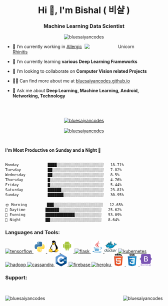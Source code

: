 <h1 align="center">Hi 👋, I'm Bishal ( 비샬 )</h1>
<h3 align="center">Machine Learning Data Scientist</h3>

<p align="center"> <img src="https://komarev.com/ghpvc/?username=bluesaiyancodes&label=Profile%20views&color=0e75b6&style=flat" alt="bluesaiyancodes" /> </p>

<p align="center">
<img align="right" width=250px alt="Unicorn" src="https://c.tenor.com/GN73MKBawZYAAAAi/busy-cute.gif" />



- 🔭 I’m currently working in [Allergic Rhinitis](https://github.com/bluesaiyancodes/Allergic-Rhinitis)

- 🌱 I’m currently learning **various Deep Learning Frameworks**

- 👯 I’m looking to collaborate on **Computer Vision related Projects**

- 👨‍💻 Can find more about me at [bluesaiyancodes.github.io](https://bluesaiyancodes.github.io)

- 💬 Ask me about **Deep Learning, Machine Learning, Android, Networking, Technology**
</p><br><br><p></p>
<p align="center"> <a href="https://github.com/ryo-ma/github-profile-trophy"><img src="https://github-profile-trophy.vercel.app/?username=bluesaiyancodes&row=1" alt="bluesaiyancodes" /></a> </p>

<p align="center">
    <a href="https://www.buymeacoffee.com/bluesaiyancodes"> <img align="center" src="https://cdn.buymeacoffee.com/buttons/v2/default-yellow.png" height="50" width="210" alt="bluesaiyancodes" /></a>
</p><br>

<!--START_SECTION:waka-->
**I'm Most Productive on Sunday and a Night 🦉** 

```text

Monday             ████░░░░░░░░░░░░░░░░░░░░░   18.71% 
Tuesday            ██░░░░░░░░░░░░░░░░░░░░░░░   7.82% 
Wednesday          ██░░░░░░░░░░░░░░░░░░░░░░░   8.5% 
Thursday           █░░░░░░░░░░░░░░░░░░░░░░░░   4.76% 
Friday             █░░░░░░░░░░░░░░░░░░░░░░░░   5.44% 
Saturday           ██████░░░░░░░░░░░░░░░░░░░   23.81% 
Sunday             ███████░░░░░░░░░░░░░░░░░░   30.95%

🌞 Morning         ███░░░░░░░░░░░░░░░░░░░░░░   12.65% 
🌆 Daytime         ██████░░░░░░░░░░░░░░░░░░░   25.62% 
🌃 Evening         █████████████░░░░░░░░░░░░   53.09% 
🌙 Night           ██░░░░░░░░░░░░░░░░░░░░░░░   8.64%

```

<h3 align="left">Languages and Tools:</h3>
<p align="left"> 
    <a href="https://www.tensorflow.org" target="_blank" rel="noreferrer"> <img src="https://www.vectorlogo.zone/logos/tensorflow/tensorflow-icon.svg" alt="tensorflow" width="40" height="40"/> </a> 
  <a href="https://www.python.org" target="_blank" rel="noreferrer"> <img src="https://raw.githubusercontent.com/devicons/devicon/master/icons/python/python-original.svg" alt="python" width="40" height="40"/> </a> 
    <a href="https://www.linux.org/" target="_blank" rel="noreferrer"> <img src="https://raw.githubusercontent.com/devicons/devicon/master/icons/linux/linux-original.svg" alt="linux" width="40" height="40"/> </a>
  <a href="https://developer.android.com" target="_blank" rel="noreferrer"> <img src="https://raw.githubusercontent.com/devicons/devicon/master/icons/android/android-original-wordmark.svg" alt="android" width="40" height="40"/> </a>
<a href="https://flask.palletsprojects.com/" target="_blank" rel="noreferrer"> <img src="https://www.vectorlogo.zone/logos/pocoo_flask/pocoo_flask-icon.svg" alt="flask" width="40" height="40"/> </a>
      <a href="https://www.java.com" target="_blank" rel="noreferrer"> <img src="https://raw.githubusercontent.com/devicons/devicon/master/icons/java/java-original.svg" alt="java" width="40" height="40"/> </a> 
      <a href="https://www.docker.com/" target="_blank" rel="noreferrer"> <img src="https://raw.githubusercontent.com/devicons/devicon/master/icons/docker/docker-original-wordmark.svg" alt="docker" width="40" height="40"/> </a> 
    <a href="https://kubernetes.io" target="_blank" rel="noreferrer"> <img src="https://www.vectorlogo.zone/logos/kubernetes/kubernetes-icon.svg" alt="kubernetes" width="40" height="40"/> </a>
      <a href="https://hadoop.apache.org/" target="_blank" rel="noreferrer"> <img src="https://www.vectorlogo.zone/logos/apache_hadoop/apache_hadoop-icon.svg" alt="hadoop" width="40" height="40"/> </a> 
  <a href="https://cassandra.apache.org/" target="_blank" rel="noreferrer"> <img src="https://www.vectorlogo.zone/logos/apache_cassandra/apache_cassandra-icon.svg" alt="cassandra" width="40" height="40"/> </a> 
  <a href="https://www.w3schools.com/cpp/" target="_blank" rel="noreferrer"> <img src="https://raw.githubusercontent.com/devicons/devicon/master/icons/cplusplus/cplusplus-original.svg" alt="cplusplus" width="40" height="40"/> </a> 
  <a href="https://firebase.google.com/" target="_blank" rel="noreferrer"> <img src="https://www.vectorlogo.zone/logos/firebase/firebase-icon.svg" alt="firebase" width="40" height="40"/> </a> 
<a href="https://heroku.com" target="_blank" rel="noreferrer"> <img src="https://www.vectorlogo.zone/logos/heroku/heroku-icon.svg" alt="heroku" width="40" height="40"/> </a>
  <a href="https://www.w3.org/html/" target="_blank" rel="noreferrer"> <img src="https://raw.githubusercontent.com/devicons/devicon/master/icons/html5/html5-original-wordmark.svg" alt="html5" width="40" height="40"/> </a> 
<a href="https://www.w3schools.com/css/" target="_blank" rel="noreferrer"> <img src="https://raw.githubusercontent.com/devicons/devicon/master/icons/css3/css3-original-wordmark.svg" alt="css3" width="40" height="40"/> </a> 
<a href="https://getbootstrap.com" target="_blank" rel="noreferrer"> <img src="https://raw.githubusercontent.com/devicons/devicon/master/icons/bootstrap/bootstrap-plain-wordmark.svg" alt="bootstrap" width="40" height="40"/> </a> 
</p>


<h3 align="left">Support:</h3>
<p align="center"><br>

<p><img align="left" src="https://github-readme-stats.vercel.app/api/top-langs?username=bluesaiyancodes&show_icons=true&locale=en&layout=compact" alt="bluesaiyancodes"  height="170"/>

<!--
<img align="center" src="https://github-readme-stats.vercel.app/api?username=bluesaiyancodes&show_icons=true&locale=en" alt="bluesaiyancodes"  height="200"/>
-->

<img align="right" src="https://github-readme-streak-stats.herokuapp.com/?user=bluesaiyancodes&" alt="bluesaiyancodes"   height="170"/></p>
</p>



